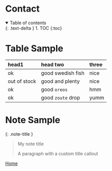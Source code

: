 # Contact
<details open markdown="block">
  <summary>
    Table of contents
  </summary>
  {: .text-delta }
1. TOC
{:toc}
</details>

# Table Sample
| head1        | head two          | three |
|:-------------|:------------------|:------|
| ok           | good swedish fish | nice  |
| out of stock | good and plenty   | nice  |
| ok           | good `oreos`      | hmm   |
| ok           | good `zoute` drop | yumm  |

# Note Sample
{: .note-title }
> My note title
>
> A paragraph with a custom title callout


[Home](/)